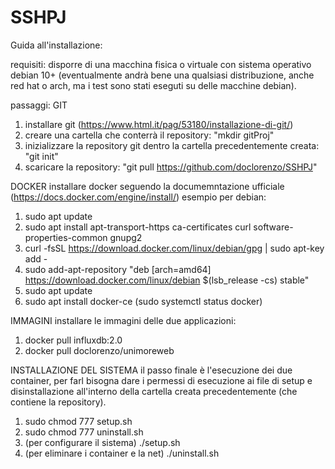 # SSHPJ
Guida all'installazione:

requisiti:
disporre di una macchina fisica o virtuale con sistema operativo debian 10+ (eventualmente andrà bene una qualsiasi distribuzione, anche red hat o arch, ma i test sono stati eseguti su delle macchine debian).

passaggi:
GIT
1) installare git (https://www.html.it/pag/53180/installazione-di-git/)
2) creare una cartella che conterrà il repository:  "mkdir gitProj"
3) inizializzare la repository git dentro la cartella precedentemente creata:  "git init"
4) scaricare la repository: "git pull https://github.com/doclorenzo/SSHPJ"

DOCKER
installare docker seguendo la documemntazione ufficiale (https://docs.docker.com/engine/install/)
esempio per debian:

1) sudo apt update
2) sudo apt install apt-transport-https ca-certificates curl software-properties-common gnupg2
3) curl -fsSL https://download.docker.com/linux/debian/gpg | sudo apt-key add -
4) sudo add-apt-repository "deb [arch=amd64] https://download.docker.com/linux/debian $(lsb_release -cs) stable"
5) sudo apt update
6) sudo apt install docker-ce
(sudo systemctl status docker)

IMMAGINI
installare le immagini delle due applicazioni:

1) docker pull influxdb:2.0
2) docker pull doclorenzo/unimoreweb

INSTALLAZIONE DEL SISTEMA
il passo finale è l'esecuzione dei due container, per farl bisogna dare i permessi di esecuzione ai file di setup e disinstallazione all'interno della cartella creata precedentemente (che contiene la repository).

1) sudo chmod 777 setup.sh
2) sudo chmod 777 uninstall.sh
3) (per configurare il sistema)   ./setup.sh
4) (per eliminare i container e la net)   ./uninstall.sh

